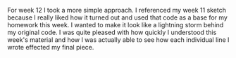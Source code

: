 For week 12 I took a more simple approach. I referenced my week 11 sketch because I really liked how it turned out and used that code as a base for my homework this week. I wanted to make it look like a lightning storm behind my original code.
I was quite pleased with how quickly I understood this week's material and how I was actually able to see how each individual line I wrote effected my final piece.

